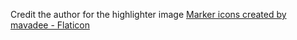 Credit the author for the highlighter image
<a href="https://www.flaticon.com/free-icons/marker" title="marker icons">Marker icons created by mavadee - Flaticon</a>